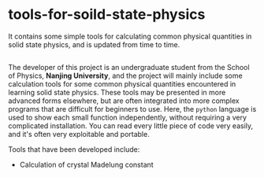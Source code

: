 # tools-for-soild-state-physics

It contains some simple tools for calculating common physical quantities in solid state physics, and is updated from time to time.

## 

The developer of this project is an undergraduate student from the School of Physics, **Nanjing University**, and the project will mainly include some calculation tools for some common physical quantities encountered in learning solid state physics. These tools may be presented in more advanced forms elsewhere, but are often integrated into more complex programs that are difficult for beginners to use. Here, the `python` language is used to show each small function independently, without requiring a very complicated installation. You can read every little piece of code very easily, and it's often very exploitable and portable. 

Tools that have been developed include:
- Calculation of crystal Madelung constant
